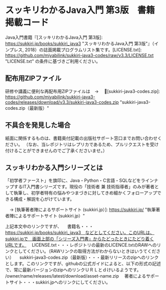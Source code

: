 # スッキリわかるJava入門 第3版　書籍掲載コード

Java入門書籍『[スッキリわかるJava入門 第3版]: https://sukkiri.jp/books/sukkiri_java3 "スッキリわかるJava入門 第3版"』（インプレス, 2018）の誌面掲載プログラムリスト集です。[LICENSE.txt]: https://github.com/miyabilink/sukkiri-java3-codes/raw/v3.3/LICENSE.txt "LICENSE.txt" の条件に基づきご利用ください。  

## 配布用ZIPファイル
研修や講義に便利な再配布用ZIPファイルは　→ 　🎁[sukkiri-java3-codes.zip]: https://github.com/miyabilink/sukkiri-java3-codes/releases/download/v3.3/sukkiri-java3-codes.zip "sukkiri-java3-codes.zip（最新版）"  

## 不具合を発見した場合
紙面に関係するものは、書籍奥付記載の出版社サポート窓口までお問い合わせください。
（なお、当レポジトリはレプリカであるため、プルリクエストを受け付けることができませんのでご了承くださいませ。）

## スッキリわかる入門シリーズとは
「初学者ファースト」を旗印に、Java・Python・C言語・SQLなどをラインナップするIT入門書シリーズです。現役の「技術者 兼 技術指導者」のみが著者として執筆し、初学者特有の悩みやつまづきに対してきめ細かくフォローアップできる構成・解説を心がけています。

　→ [執筆著者陣によるサポートサイト (sukkiri.jp）]: https://sukkiri.jp/ "執筆著者陣によるサポートサイト (sukkiri.jp）"  


上記本文中のリンクですが、
　書籍名・・・https://sukkiri.jp/books/sukkiri_java3　などとしてください。このURLは、sukkiri.jpで　画面上部の「シリーズ入門書」からたどったときにたどり着くURLです。
　LICENSE.txt・・・レポジトリの最新のLICENCE.txtのRAWへのリンクとしてください。（RAWリンクの取得方法がわからないときはいうてください）
　sukkiri-java3-codes.zip（最新版）・・・最新リリースのzipへのリンクとします。このリンクですが、githubの公式ガイドによると、以下の形式の記述で、常に最新バージョンのzipへのリンクＵＲＬとｄけいるようです。　
　/owner/name/releases/latest/download/asset-name.zip
　著者によるサポートサイト・・・sukkiri.jpへのリンクにしてください。